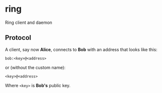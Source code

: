 # ring
Ring client and daemon

## Protocol

A client, say now **Alice**, connects to **Bob** with an address that looks like this:

````
bob:<key>@<address>
````

or (without the custom name):

```
<key>@<address>
```

Where `<key>` is **Bob's** public key.